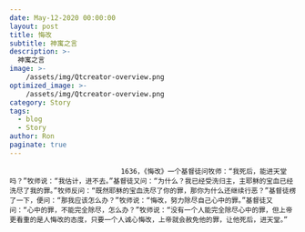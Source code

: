 ```yaml
---
date: May-12-2020 00:00:00
layout: post
title: 悔改
subtitle: 神寓之言
description: >-
  神寓之言
image: >-
    /assets/img/Qtcreator-overview.png
optimized_image: >-
    /assets/img/Qtcreator-overview.png
category: Story
tags:
  - blog
  - Story
author: Ron
paginate: true
---
```


							　　1636，《悔改》一个基督徒问牧师：“我死后，能进天堂吗？”牧师说：“我估计，进不去。”基督徒又问：“为什么？我已经受洗归主，主耶稣的宝血已经洗尽了我的罪。”牧师反问：“既然耶稣的宝血洗尽了你的罪，那你为什么还继续行恶？”基督徒楞了一下，便问：“那我应该怎么办？”牧师说：“悔改，努力除尽自己心中的罪。”基督徒又问：“心中的罪，不能完全除尽，怎么办？”牧师说：“没有一个人能完全除尽心中的罪，但上帝更看重的是人悔改的态度，只要一个人诚心悔改，上帝就会赦免他的罪，让他死后，进天堂。”
							
							
						